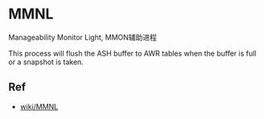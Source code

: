 # MMNL
Manageability Monitor Light, MMON辅助进程

This process will flush the ASH buffer to AWR tables when the buffer is full or a snapshot is taken.

## Ref

- [wiki/MMNL](http://www.orafaq.com/wiki/MMNL)
